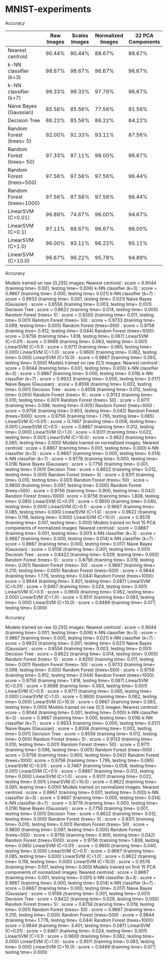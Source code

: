 # MNIST-experiments

Accuracy


|                            | Raw Images | Scales Images | Normalized Images | 32 PCA Components |
|----------------------------|------------|---------------|-------------------|-------------------|
| Nearest centroid           | 90.44%     | 90.44%        | 88.67%            | 88.67%            |
| k-NN classifier (k=3)      | 98.67%     | 98.67%        | 96.67%            | 96.67%            |
| k-NN classifier (k=7)      | 99.33%     | 99.33%        | 97.78%            | 96.67%            |
| Naive Bayes (Gaussian)     | 85.56%     | 85.56%        | 77.56%            | 91.56%            |
| Decision Tree              | 86.22%     | 85.56%        | 86.22%            | 84.22%            |
| Random Forest (trees=  5)  | 92.00%     | 91.33%        | 93.11%            | 87.56%            |
| Random Forest (trees= 50)  | 97.33%     | 97.11%        | 98.00%            | 96.67%            |
| Random Forest (trees=500)  | 97.56%     | 97.56%        | 97.56%            | 96.44%            |
| Random Forest (trees=1000) | 97.56%     | 97.56%        | 97.56%            | 96.44%            |
| LinearSVM (C=0.01)         | 96.89%     | 74.67%        | 96.00%            | 94.67%            |
| LinearSVM (C=0.1)          | 97.11%     | 88.67%        | 96.67%            | 96.00%            |
| LinearSVM (C=1.0)          | 96.00%     | 93.11%        | 96.22%            | 95.11%            |
| LinearSVM (C=10.0)         | 96.67%     | 96.22%        | 95.78%            | 94.89%            |


Accuracy

Models trained on raw [0,255] images:
    Nearest centroid          : score = 0.9044 (trainimg time=   0.001, testing time=   0.006)
    k-NN classifier (k=3)     : score = 0.9867 (trainimg time=   0.000, testing time=   0.021)
    k-NN classifier (k=7)     : score = 0.9933 (trainimg time=   0.001, testing time=   0.021)
    Naive Bayes (Gaussian)    : score = 0.8556 (trainimg time=   0.003, testing time=   0.001)
    Decision Tree             : score = 0.8622 (trainimg time=   0.014, testing time=   0.000)
    Random Forest (trees=  5) : score = 0.9200 (trainimg time=   0.011, testing time=   0.001)
    Random Forest (trees= 50) : score = 0.9733 (trainimg time=   0.099, testing time=   0.005)
    Random Forest (trees=500) : score = 0.9756 (trainimg time=   0.912, testing time=   0.044)
    Random Forest (trees=1000): score = 0.9756 (trainimg time=   1.818, testing time=   0.087)
    LinearSVM (C=0.01)        : score = 0.9689 (trainimg time=   0.063, testing time=   0.001)
    LinearSVM (C=0.1)         : score = 0.9711 (trainimg time=   0.065, testing time=   0.000)
    LinearSVM (C=1.0)         : score = 0.9600 (trainimg time=   0.062, testing time=   0.000)
    LinearSVM (C=10.0)        : score = 0.9667 (trainimg time=   0.063, testing time=   0.000)
Models trained on raw [0,1) images:
    Nearest centroid          : score = 0.9044 (trainimg time=   0.001, testing time=   0.000)
    k-NN classifier (k=3)     : score = 0.9867 (trainimg time=   0.000, testing time=   0.016)
    k-NN classifier (k=7)     : score = 0.9933 (trainimg time=   0.000, testing time=   0.017)
    Naive Bayes (Gaussian)    : score = 0.8556 (trainimg time=   0.002, testing time=   0.001)
    Decision Tree             : score = 0.8556 (trainimg time=   0.012, testing time=   0.000)
    Random Forest (trees=  5) : score = 0.9133 (trainimg time=   0.010, testing time=   0.001)
    Random Forest (trees= 50) : score = 0.9711 (trainimg time=   0.098, testing time=   0.005)
    Random Forest (trees=500) : score = 0.9756 (trainimg time=   0.903, testing time=   0.042)
    Random Forest (trees=1000): score = 0.9756 (trainimg time=   1.795, testing time=   0.085)
    LinearSVM (C=0.01)        : score = 0.7467 (trainimg time=   0.008, testing time=   0.001)
    LinearSVM (C=0.1)         : score = 0.8867 (trainimg time=   0.012, testing time=   0.000)
    LinearSVM (C=1.0)         : score = 0.9311 (trainimg time=   0.022, testing time=   0.001)
    LinearSVM (C=10.0)        : score = 0.9622 (trainimg time=   0.065, testing time=   0.000)
Models trained on normalized images:
    Nearest centroid          : score = 0.8867 (trainimg time=   0.001, testing time=   0.000)
    k-NN classifier (k=3)     : score = 0.9667 (trainimg time=   0.000, testing time=   0.014)
    k-NN classifier (k=7)     : score = 0.9778 (trainimg time=   0.000, testing time=   0.018)
    Naive Bayes (Gaussian)    : score = 0.7756 (trainimg time=   0.001, testing time=   0.001)
    Decision Tree             : score = 0.8622 (trainimg time=   0.012, testing time=   0.000)
    Random Forest (trees=  5) : score = 0.9311 (trainimg time=   0.010, testing time=   0.001)
    Random Forest (trees= 50) : score = 0.9800 (trainimg time=   0.097, testing time=   0.005)
    Random Forest (trees=500) : score = 0.9756 (trainimg time=   0.900, testing time=   0.042)
    Random Forest (trees=1000): score = 0.9756 (trainimg time=   1.808, testing time=   0.085)
    LinearSVM (C=0.01)        : score = 0.9600 (trainimg time=   0.040, testing time=   0.000)
    LinearSVM (C=0.1)         : score = 0.9667 (trainimg time=   0.085, testing time=   0.000)
    LinearSVM (C=1.0)         : score = 0.9622 (trainimg time=   0.118, testing time=   0.000)
    LinearSVM (C=10.0)        : score = 0.9578 (trainimg time=   0.107, testing time=   0.000)
Models trained on first 15 PCA components of normalized images:
    Nearest centroid          : score = 0.8867 (trainimg time=   0.001, testing time=   0.001)
    k-NN classifier (k=3)     : score = 0.9667 (trainimg time=   0.000, testing time=   0.014)
    k-NN classifier (k=7)     : score = 0.9667 (trainimg time=   0.000, testing time=   0.017)
    Naive Bayes (Gaussian)    : score = 0.9156 (trainimg time=   0.001, testing time=   0.001)
    Decision Tree             : score = 0.8422 (trainimg time=   0.029, testing time=   0.000)
    Random Forest (trees=  5) : score = 0.8756 (trainimg time=   0.019, testing time=   0.001)
    Random Forest (trees= 50) : score = 0.9667 (trainimg time=   0.210, testing time=   0.005)
    Random Forest (trees=500) : score = 0.9644 (trainimg time=   1.776, testing time=   0.044)
    Random Forest (trees=1000): score = 0.9644 (trainimg time=   3.401, testing time=   0.087)
    LinearSVM (C=0.01)        : score = 0.9467 (trainimg time=   0.024, testing time=   0.001)
    LinearSVM (C=0.1)         : score = 0.9600 (trainimg time=   0.062, testing time=   0.000)
    LinearSVM (C=1.0)         : score = 0.9511 (trainimg time=   0.083, testing time=   0.000)
    LinearSVM (C=10.0)        : score = 0.9489 (trainimg time=   0.077, testing time=   0.000)

Accuracy

Models trained on raw [0,255] images:
    Nearest centroid          : score = 0.9044 (trainimg time=   0.001, testing time=   0.006)
    k-NN classifier (k=3)     : score = 0.9867 (trainimg time=   0.000, testing time=   0.021)
    k-NN classifier (k=7)     : score = 0.9933 (trainimg time=   0.001, testing time=   0.021)
    Naive Bayes (Gaussian)    : score = 0.8556 (trainimg time=   0.003, testing time=   0.001)
    Decision Tree             : score = 0.8622 (trainimg time=   0.014, testing time=   0.000)
    Random Forest (trees=  5) : score = 0.9200 (trainimg time=   0.011, testing time=   0.001)
    Random Forest (trees= 50) : score = 0.9733 (trainimg time=   0.099, testing time=   0.005)
    Random Forest (trees=500) : score = 0.9756 (trainimg time=   0.912, testing time=   0.044)
    Random Forest (trees=1000): score = 0.9756 (trainimg time=   1.818, testing time=   0.087)
    LinearSVM (C=0.01)        : score = 0.9689 (trainimg time=   0.063, testing time=   0.001)
    LinearSVM (C=0.1)         : score = 0.9711 (trainimg time=   0.065, testing time=   0.000)
    LinearSVM (C=1.0)         : score = 0.9600 (trainimg time=   0.062, testing time=   0.000)
    LinearSVM (C=10.0)        : score = 0.9667 (trainimg time=   0.063, testing time=   0.000)
Models trained on raw [0,1) images:
    Nearest centroid          : score = 0.9044 (trainimg time=   0.001, testing time=   0.000)
    k-NN classifier (k=3)     : score = 0.9867 (trainimg time=   0.000, testing time=   0.016)
    k-NN classifier (k=7)     : score = 0.9933 (trainimg time=   0.000, testing time=   0.017)
    Naive Bayes (Gaussian)    : score = 0.8556 (trainimg time=   0.002, testing time=   0.001)
    Decision Tree             : score = 0.8556 (trainimg time=   0.012, testing time=   0.000)
    Random Forest (trees=  5) : score = 0.9133 (trainimg time=   0.010, testing time=   0.001)
    Random Forest (trees= 50) : score = 0.9711 (trainimg time=   0.098, testing time=   0.005)
    Random Forest (trees=500) : score = 0.9756 (trainimg time=   0.903, testing time=   0.042)
    Random Forest (trees=1000): score = 0.9756 (trainimg time=   1.795, testing time=   0.085)
    LinearSVM (C=0.01)        : score = 0.7467 (trainimg time=   0.008, testing time=   0.001)
    LinearSVM (C=0.1)         : score = 0.8867 (trainimg time=   0.012, testing time=   0.000)
    LinearSVM (C=1.0)         : score = 0.9311 (trainimg time=   0.022, testing time=   0.001)
    LinearSVM (C=10.0)        : score = 0.9622 (trainimg time=   0.065, testing time=   0.000)
Models trained on normalized images:
    Nearest centroid          : score = 0.8867 (trainimg time=   0.001, testing time=   0.000)
    k-NN classifier (k=3)     : score = 0.9667 (trainimg time=   0.000, testing time=   0.014)
    k-NN classifier (k=7)     : score = 0.9778 (trainimg time=   0.000, testing time=   0.018)
    Naive Bayes (Gaussian)    : score = 0.7756 (trainimg time=   0.001, testing time=   0.001)
    Decision Tree             : score = 0.8622 (trainimg time=   0.012, testing time=   0.000)
    Random Forest (trees=  5) : score = 0.9311 (trainimg time=   0.010, testing time=   0.001)
    Random Forest (trees= 50) : score = 0.9800 (trainimg time=   0.097, testing time=   0.005)
    Random Forest (trees=500) : score = 0.9756 (trainimg time=   0.900, testing time=   0.042)
    Random Forest (trees=1000): score = 0.9756 (trainimg time=   1.808, testing time=   0.085)
    LinearSVM (C=0.01)        : score = 0.9600 (trainimg time=   0.040, testing time=   0.000)
    LinearSVM (C=0.1)         : score = 0.9667 (trainimg time=   0.085, testing time=   0.000)
    LinearSVM (C=1.0)         : score = 0.9622 (trainimg time=   0.118, testing time=   0.000)
    LinearSVM (C=10.0)        : score = 0.9578 (trainimg time=   0.107, testing time=   0.000)
Models trained on first 15 PCA components of normalized images:
    Nearest centroid          : score = 0.8867 (trainimg time=   0.001, testing time=   0.001)
    k-NN classifier (k=3)     : score = 0.9667 (trainimg time=   0.000, testing time=   0.014)
    k-NN classifier (k=7)     : score = 0.9667 (trainimg time=   0.000, testing time=   0.017)
    Naive Bayes (Gaussian)    : score = 0.9156 (trainimg time=   0.001, testing time=   0.001)
    Decision Tree             : score = 0.8422 (trainimg time=   0.029, testing time=   0.000)
    Random Forest (trees=  5) : score = 0.8756 (trainimg time=   0.019, testing time=   0.001)
    Random Forest (trees= 50) : score = 0.9667 (trainimg time=   0.210, testing time=   0.005)
    Random Forest (trees=500) : score = 0.9644 (trainimg time=   1.776, testing time=   0.044)
    Random Forest (trees=1000): score = 0.9644 (trainimg time=   3.401, testing time=   0.087)
    LinearSVM (C=0.01)        : score = 0.9467 (trainimg time=   0.024, testing time=   0.001)
    LinearSVM (C=0.1)         : score = 0.9600 (trainimg time=   0.062, testing time=   0.000)
    LinearSVM (C=1.0)         : score = 0.9511 (trainimg time=   0.083, testing time=   0.000)
    LinearSVM (C=10.0)        : score = 0.9489 (trainimg time=   0.077, testing time=   0.000)
